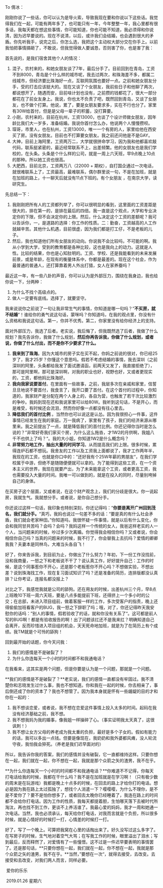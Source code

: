 To 倩冰：

刚刚你说了一些话，你可以认为是导火索，导致我现在要和你说以下这些话。我觉得我们在一起，可能有两年多了，也可能只有一年，今年整整一年，我心里都有很多话，我每天都在想这些事情，你可能知道，你也可能不知道，我必须得和你说清，因为迟早要说的。现在不说清，以后，或许我们会结婚，也会遇到很大的矛盾。你先听我手，说完之后，你怎么选，我把这个主动权大部分交在你手上。以前我怕把事情搞砸了，不敢说，但我觉得做人要诚恳，否则害了你，也是害了我：

首先说的，是我们宿舍其他个人的情况：

1. 混子，农村来的，和她女朋友谈了7年，最后分手了。目前回到在青岛，工资不到8000，青岛是个什么样的城市呢，我去过两次，和珠海差不多，都属二线城市，但经济要比珠海好一点，互联网氛围也要好一点。之前和她女朋友分手，受的打击应该挺大的。现在又谈了个女朋友，我前些日子和他聊了两次，都说想开了，随遇而安，目前啥计划也没有，之前攒的钱都花了，很大一部分都花在了前女友身上。我说，你也太不负责了吧，既然回到青岛，又谈了女朋友，也不做个打算。他说，累了，要是女朋友要求多，实在不行也分了。家里有30W给首付，但是是父母一辈子的积蓄，没打算要。
2. 小刚，农村来的，目前在杭州，工资13000，也谈了个设计师做女朋友，因年龄比我们大一岁多，准备结婚。我说你首付怎么办，他说两个人慢慢攒呗。
3. 琛哥，市里人，也在杭州，工资13000，唯一一个有房的人，家里给他在西安买了房。没有女朋友。目前也不打算要女朋友。我之前还问他是不是GAY。
4. 大神，目前上海阿里，工资两万二，大学就很拼命学习，因为我和他都喜欢敲代码，联系挺紧密的，最近经常联系不上，出差频繁。他的女朋友也是我们学校的，在头条。头条是个什么样的公司，就是一周上六天班，早9点晚上10点的那种。所以她工资也很高。
5. 大肥西，目前北京，工资两万八（22000 + 期权），自打国企通过一次电话，就很难联系上了，工资最高，最难联系，偶尔群里说一句，不是在加班，就是在加班的路上，十一聊天后就没有11点下班的。有个女朋友 ，在南京大学，读研究生。

先总结一下：

1. 我刚刚把所有人的工资都列举了，你可以很明显的看到，这里面的工资差距是很大的，排在第一的，是排在最后的四倍。我一直是这个观点，大学和专业决定你的下限，但不会决定你的上限。然后，什么决定这个工资的差额呢？我可以告诉你，一，是道路的选择：你工作的性质。二：勤奋，工资越高的人工作就越辛苦。其他什么机遇，目前很虚，因为我们都是打工仔，不是老板的儿子。
2. 然后，我也知道他们所有女朋友的动向。你说我不会比较吗，不可能的啊。我从小学到大学，受到的教育都是各种比较，这也是我向上的动力。这就是人性。比较的结果，你也是心知肚明的。工资、学校、还是我能看到的未来发展前景，或是年龄，在现有的衡量体系中，你都是最差的。现在这个社会，作为最普通的普通人，还打算靠着男人外出打猎，女人在家养蚕吗？

最近这一年，有一些八卦的声音，你可以认为是外部压力，围绕在我身边，我也给你说一下，分两种：

1. 为什么不找个高级点的。
2. 做人一定要有底线。选择了，就要坚守。

我来说说你之前说了一句让我非常生气的事情，你知道是哪一句吗？”**不买房，就不结婚**“！谁给你的勇气说这句话，蒙咪吗？你知道吗，在我的观点里，你没有什么资格和我说这句话。第一，你并不优秀。第二，你家里没有给你经济上的支持。

面对外部压力，我选了后者。老实说，我后悔了，但我既然选了后者，我做了什么规划？我先告诉你，我做了什么规划，**然后你再告诉我，你做了什么规划，或者说，你做了什么付出，而不是你不少要求了什么。**

1. **我来到了珠海**。因为大城市的房子实在买不起，你妈之前说的很对，你已经25岁了，我才25岁？你懂这个意思吗。假若不考虑结婚的事情，我去深圳（之前深圳的阿里，头条都给我发了面试邀请函，前两天又发了，我直接拒绝了），那可是阿里啊，那可是深圳啊，对我的职业也好，视野也好，又或者更现实的，工资，都他妈比珠海好。
2. **我向我家说要首付**。在里面有一些故事，之前，我层多次在亲戚和家里，信誓旦旦地说不要首付，我食言了，我开口要了首付。在这个首付的过程中，你知道的，我家财产是分配在两个人身上的，各自为营，也触发了若干次比较激烈的争吵。我妈到现在还和我说家里可以给80W。我听到这句话，不是开心，而是难受，有时候还会流泪，然而你好像一点都没有往心里去。
3. **降低我们的首付比例** 。当然你也可以说这是认怂。因为我很担心一件事，这件事情已经发生在我的家庭。万一我病了，家里有了孩子，我们的经济来源从哪里来。我之前提出了一点，就是降低我们的首付比例。你还记得你当时是怎么说的？”非常好奇我们家买个房，为什么这么拖沓，才1W2的月供啊，我姐八千不也供上了吗？“。我的大小姐，你知道1W2是什么概念吗？
4. **非常努力地工作，抽出大量的时间学习**。从而提高我们的上限。很多时候，累得连炉石都不想玩。我舍友的工作以及工资我上面都说了，我才工作两年半，我现在的工资，也就是你口中的：”还好我有个25W年薪的男朋友“，在我们学校属于中游，但绝不是随随便便就可以拿的。为了能得到这些工资，在一个资本主义的世界，我现在就要产出，为了未来能拿这个工资，或者更高工资，我也需要投入大量的时间。我唯一可以做到的，就是在投入的同时，尽量别垮掉自己的身体。

在买房子这个层面，又或者说，在这个财产观念上，我们的分歧是很大。你一说起房，我就生气。我就想分手。或者说，是你自己想分手。

你还说过这样一句话，我印象也特别深刻，你还记得吗：”**你要是离开广州回到茂名，我们就分手。**“真巧，我妈也说过一句差不多的话：“要是真的有什么社会矛盾，我们就会老家种田。”你知道吗，我很怀疑一件事情，就是以后有什么变化，你会和我同甘共苦吗？会吗？会吗？我妈这样一个传统的女人，我爸这样老实的人一个人，当问题来的时候，吵过多少次离婚。你觉得我会相信你吗？又或者说，你会相信你自己吗？当真的问题来的时候，我不行了，你会替我上去抗吗？爱情的卿卿我我？夫妻本是同林鸟，大难当头各自飞！

好了，你来告诉我，到目前为止，你做出了什么努力？年初，下一份工作没找前，没和我商量，一怒之下和老板说不干了？说认真工作，好好提升自己：工作的时候，是这个同事惹你不开心，还是那个老板惹你不开心吗？不想做实验，不想出差？说到珠海找工作，现在复习面试知识了吗？还是准备的简历，连排版都没认真排？让你考证，连报名都没报上？

对比之下，我感觉我就是公司的舔狗。还在用友的时候，出差杭州三个月，早8点上班晚10下班一周六天班，要是八点多能提前下班，还得挤上一个多小时的公交；在总部，未进入项目组前，做着客服一样的工作，多次受客户的指责，晚上还得偷偷加班看客户的BUG，我一怒之下辞职了吗；哦，对了，你还记得昨天我安慰你的话吗：”别人的事情，假若验收了的话，就和你没有关系了“。这可都是前人写的BUG啊！都是有验收报告的啊！出了问题该扛还不是我来扛？明确知道自己会离开，反而珍惜进入项目组的机会，天天死命地加班，就是为了在简历上有个成绩。我TM就是个可怜的舔狗！

回到最开始的话题，你今天问我：

1. 我们的感情是不是破裂了？
2. 为什么你连每天一个小时的时间都不和我通电话？

在我看来，这其实是两个问题，但是你要是认为是一个问题，那就是一个问题。

**我们的感情是不是破裂了？**老实说，我们的感情一直都没有牢固过。我不清楚你和志晓发生过什么事，我也不想知道。你和我在一起的时候，你去相亲了，事后倒还成了你的资本了？我也不想管了。因为我本身就是怀有一些龌龊的目的才和你在一起的：

1. 我不想谈恋爱，或者说，我不想在恋爱这件事情上投入太多的时间。起码在我没有经济基础之前，我不想。
2. 我不想我妈为我的婚事，像我姐一样操碎了心。（事实证明我太天真了，这很讽刺！）
3. 我不想让女方父母的养老成为我太重的负担，最好是多个子女的。假如有能力的话，我可以多出一点钱。但要是像现在，我奶奶和我外婆都风瘫，没人轮流守夜，我怕我会猝死。（养老是我们迟早面对的）

所以，我告诉你我的答案，我们的感情并没有破裂，它一直都维持这样。只要你想在一起，我们就在一起，你不想在一起，我就是那个众箭之矢的渣男，我不在乎。

**为什么你连每天一个小时的时间都不和我通电话？**你难道不不记得，你每天打电话给我的时候，我都在干什么吗？我不是在加班就是在学习啊！（只有极少数的周末是在玩游戏）我都是晚上十点多的时候，在回去的路上才给你打的电话。想必是因为我在路上太过孤独了，想找个人消遣一下？嘤嘤嘤，为什么不理你，是不是不爱你了？要不是怕你想多了，或者回去太晚你已经睡着了，我连在路上的时间都不会给你打电话。因为工作的性质，我每天都提着胆，生怕哪天落下去被时代所淘汰，再也找不到工作，更谈不上养活谁了。我最心爱的妈妈，我才一周和她通一次电话。当然，我也必须承认，每天给你打电话，对我而言就是个负担，所以很多时候，就是心情好的时候打一打，心情差的时候打一打。

好了，写了一个晚上。可算把我窝在心里的话掏出来了。好久没写过这么多字了。在写房子的时候，生气地对着空气大骂；在写我工作的时候，眼里溢出了泪水；写到最后，反而释然了，对爱情有了一些憧憬。这不过是一件迟早要表明的事情罢了。还是那句话，**只要你想在一起，我们就在一起，你不想在一起，我就是那个众箭之矢的渣男，我不在乎。**当然，”要想在一次“，就得去接受，去改变。去接受和去改变，对我们两人而言，同样必要。



​																			爱你的乐乐

​																		   2019.01.26 星期六

